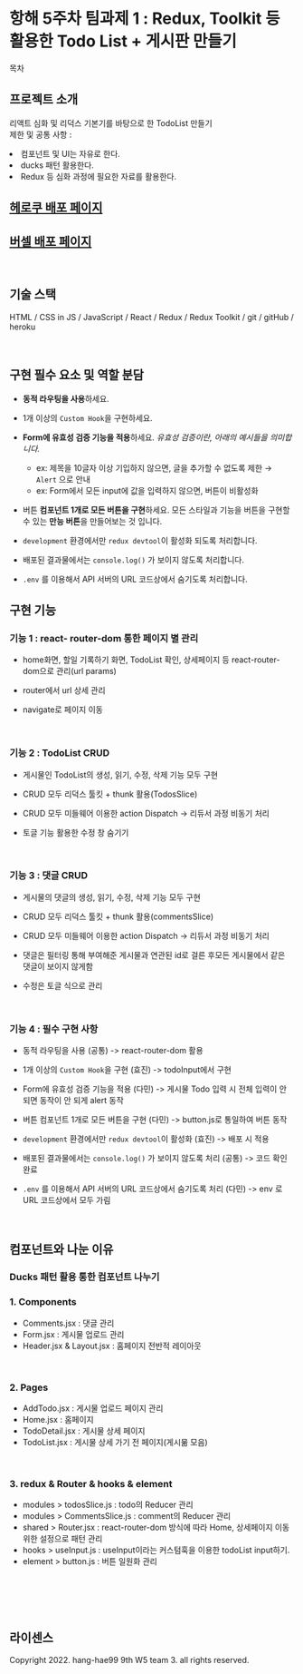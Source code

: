 # 항해 5주차 팀과제 1 : Redux, Toolkit 등 활용한 Todo List + 게시판 만들기


목차

## 프로젝트 소개

<p align="justify">
리액트 심화 및 리덕스 기본기를 바탕으로 한 TodoList 만들기<br>
제한 및 공통 사항 : <br>
  <li> 컴포넌트 및 UI는 자유로 한다.</li>
  <li> ducks 패턴 활용한다.</li>
  <li> Redux 등 심화 과정에 필요한 자료를 활용한다.</li>
</p>

## <a href="https://hanghaeteam333.herokuapp.com/">헤로쿠 배포 페이지</a>

## <a href="https://hanghaeweek5.vercel.app/">버셀 배포 페이지</a>

<br>

## 기술 스택

HTML / CSS in JS / JavaScript / React / Redux / Redux Toolkit / git / gitHub / heroku

<br>

## 구현 필수 요소 및 역할 분담

- **동적 라우팅을 사용**하세요.

- 1개 이상의 `Custom Hook`을 구현하세요.

- **Form에 유효성 검증 기능을 적용**하세요. *유효성 검증이란, 아래의 예시들을 의미합니다.*
    - ex: 제목을 10글자 이상 기입하지 않으면, 글을 추가할 수 없도록 제한 → `Alert` 으로 안내
    - ex: Form에서 모든 input에 값을 입력하지 않으면, 버튼이 비활성화

- 버튼 **컴포넌트 1개로 모든 버튼을 구현**하세요. 모든 스타일과 기능을 버튼을 구현할 수 있는 **만능 버튼**을 만들어보는 것 입니다.

- `development` 환경에서만 `redux devtool`이 활성화 되도록 처리합니다.

- 배포된 결과물에서는 `console.log()` 가 보이지 않도록 처리합니다.

- `.env` 를 이용해서 API 서버의 URL 코드상에서 숨기도록 처리합니다.

## 구현 기능


### 기능 1 : react- router-dom 통한 페이지 별 관리

- home화면, 할일 기록하기 화면, TodoList 확인, 상세페이지 등 react-router-dom으로 관리(url params)

- router에서 url 상세 관리

- navigate로 페이지 이동

<br>

### 기능 2 : TodoList CRUD

- 게시물인 TodoList의 생성, 읽기, 수정, 삭제 기능 모두 구현

- CRUD 모두 리덕스 툴킷 + thunk 활용(TodosSlice)

- CRUD 모두 미들웨어 이용한 action Dispatch -> 리듀서 과정 비동기 처리

- 토글 기능 활용한 수정 창 숨기기


<br>

### 기능 3 : 댓글 CRUD

- 게시물의 댓글의 생성, 읽기, 수정, 삭제 기능 모두 구현

- CRUD 모두 리덕스 툴킷 + thunk 활용(commentsSlice)

- CRUD 모두 미들웨어 이용한 action Dispatch -> 리듀서 과정 비동기 처리
 
- 댓글은 필터링 통해 부여해준 게시물과 연관된 id로 걸른 후모든 게시물에서 같은 댓글이 보이지 않게함

- 수정은 토글 식으로 관리


<br>

### 기능 4 : 필수 구현 사항

- 동적 라우팅을 사용 (공통) -> react-router-dom 활용

- 1개 이상의 `Custom Hook`을 구현 (효진) -> todoInput에서 구현

- Form에 유효성 검증 기능을 적용 (다민) -> 게시물 Todo 입력 시 전체 입력이 안 되면 동작이 안 되게 alert 동작

- 버튼 컴포넌트 1개로 모든 버튼을 구현 (다민) -> button.js로 통일하여 버튼 동작

- `development` 환경에서만 `redux devtool`이 활성화 (효진) -> 배포 시 적용

- 배포된 결과물에서는 `console.log()` 가 보이지 않도록 처리 (공통) -> 코드 확인 완료

- `.env` 를 이용해서 API 서버의 URL 코드상에서 숨기도록 처리 (다민) -> env 로 URL 코드상에서 모두 가림

<br>

## 컴포넌트와 나눈 이유

### Ducks 패턴 활용 통한 컴포넌트 나누기

### 1. Components
- Comments.jsx : 댓글 관리
- Form.jsx : 게시물 업로드 관리
- Header.jsx & Layout.jsx : 홈페이지 전반적 레이아웃

<br>

### 2. Pages
- AddTodo.jsx : 게시물 업로드 페이지 관리
- Home.jsx : 홈페이지
- TodoDetail.jsx : 게시물 상세 페이지
- TodoList.jsx : 게시물 상세 가기 전 페이지(게시묾 모음)


<br>

### 3. redux & Router & hooks & element
- modules > todosSlice.js : todo의 Reducer 관리
- modules > CommentsSlice.js : comment의 Reducer 관리
- shared > Router.jsx : react-router-dom 방식에 따라 Home, 상세페이지 이동 위한 설정으로 패턴 관리
- hooks > useInput.js : useInput이라는 커스텀훅을 이용한 todoList input하기.
- element > button.js : 버튼 일원화 관리

<br>


<br>

<p align="justify">

</p>

<br>

## 라이센스

Copyright 2022. hang-hae99 9th W5 team 3. all rights reserved.
